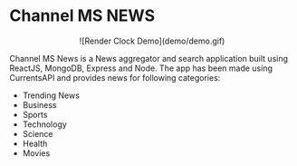 # Channel MS NEWS

<div style="display: flex; justify-content: center">
![Render Clock Demo](demo/demo.gif)
</div>


Channel MS News is a News aggregator and search application built using ReactJS, MongoDB, Express and Node. The app has been made using CurrentsAPI and provides news for following categories: 

* Trending News 
* Business
* Sports
* Technology 
* Science 
* Health
* Movies
